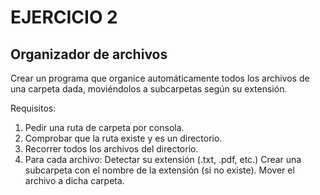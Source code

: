 # EJERCICIO 2
## Organizador de archivos
Crear un programa que organice automáticamente todos los archivos de una carpeta dada, moviéndolos a subcarpetas según su extensión.

Requisitos:
1. Pedir una ruta de carpeta por consola.
2. Comprobar que la ruta existe y es un directorio.
3. Recorrer todos los archivos del directorio.
4. Para cada archivo:
   Detectar su extensión (.txt, .pdf, etc.)
   Crear una subcarpeta con el nombre de la extensión (si no existe).
   Mover el archivo a dicha carpeta.